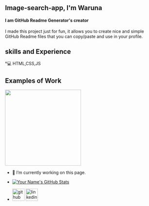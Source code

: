 ## Image-search-app, I'm Waruna
#### I am GitHub Readme Generator's creator


I made this project just for fun, it allows you to create nice and simple GitHub Readme files that you can copy/paste and use in your profile.

## skills and Experience
°💻 HTML,CSS,JS

## Examples of Work
<img src="file:///C:/Users/warun/Downloads/MicrosoftWindows.Client.CBS_cw5n1h2txyewy!InputApp/WebsiteGIF.gif" width="250" >

- 🔭 I’m currently working on this page.

- [![Your Name's GitHub Stats](https://github-readme-stats.vercel.app/api?username=dhananjana123&show_icons=true)](https://github.com/your-username)

- [<img src='https://cdn.jsdelivr.net/npm/simple-icons@3.0.1/icons/github.svg' alt='github' height='40'>](https://github.com/dhananjana123)  [<img src='https://cdn.jsdelivr.net/npm/simple-icons@3.0.1/icons/linkedin.svg' alt='linkedin' height='40'>](https://www.linkedin.com/in/https://www.linkedin.com/in/waruna-dhananjna-08137b228//)  





